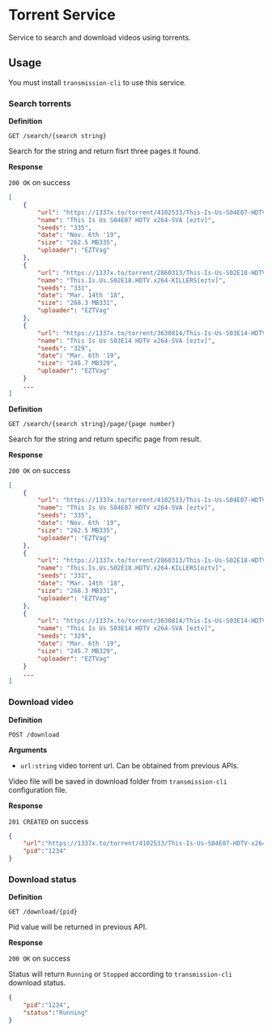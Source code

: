 # Torrent Service

Service to search and download videos using torrents.

## Usage

You must install `transmission-cli` to use this service.

### Search torrents

**Definition**

`GET /search/{search string}`

Search for the string and return fisrt three pages it found.

**Response**

`200 OK` on success

```json
[
    {
        "url": "https://1337x.to/torrent/4102533/This-Is-Us-S04E07-HDTV-x264-SVA-eztv/",
        "name": "This Is Us S04E07 HDTV x264-SVA [eztv]",
        "seeds": "335",
        "date": "Nov. 6th '19",
        "size": "262.5 MB335",
        "uploader": "EZTVag"
    },
    {
        "url": "https://1337x.to/torrent/2860313/This-Is-Us-S02E18-HDTV-x264-KILLERS-eztv/",
        "name": "This.Is.Us.S02E18.HDTV.x264-KILLERS[eztv]",
        "seeds": "331",
        "date": "Mar. 14th '18",
        "size": "268.3 MB331",
        "uploader": "EZTVag"
    },
    {
        "url": "https://1337x.to/torrent/3630814/This-Is-Us-S03E14-HDTV-x264-SVA-eztv/",
        "name": "This Is Us S03E14 HDTV x264-SVA [eztv]",
        "seeds": "329",
        "date": "Mar. 6th '19",
        "size": "245.7 MB329",
        "uploader": "EZTVag"
    }
    ...
]
  ```

  **Definition**

  `GET /search/{search string}/page/{page number}`

  Search for the string and return specific page from result.

**Response**

`200 OK` on success

```json
[
    {
        "url": "https://1337x.to/torrent/4102533/This-Is-Us-S04E07-HDTV-x264-SVA-eztv/",
        "name": "This Is Us S04E07 HDTV x264-SVA [eztv]",
        "seeds": "335",
        "date": "Nov. 6th '19",
        "size": "262.5 MB335",
        "uploader": "EZTVag"
    },
    {
        "url": "https://1337x.to/torrent/2860313/This-Is-Us-S02E18-HDTV-x264-KILLERS-eztv/",
        "name": "This.Is.Us.S02E18.HDTV.x264-KILLERS[eztv]",
        "seeds": "331",
        "date": "Mar. 14th '18",
        "size": "268.3 MB331",
        "uploader": "EZTVag"
    },
    {
        "url": "https://1337x.to/torrent/3630814/This-Is-Us-S03E14-HDTV-x264-SVA-eztv/",
        "name": "This Is Us S03E14 HDTV x264-SVA [eztv]",
        "seeds": "329",
        "date": "Mar. 6th '19",
        "size": "245.7 MB329",
        "uploader": "EZTVag"
    }
    ...
]
```

### Download video

**Definition**

`POST /download`

**Arguments**

* `url:string` video torrent url. Can be obtained from previous APIs.

Video file will be saved in download folder from `transmission-cli` configuration file.

**Response**

`201 CREATED` on success

```json
{
    "url":"https://1337x.to/torrent/4102533/This-Is-Us-S04E07-HDTV-x264-SVA-eztv/",
    "pid":"1234"
}
```

### Download status

**Definition**

`GET /download/{pid}`

Pid value will be returned in previous API.

**Response**

`200 OK` on success

Status will return `Running` or `Stopped` according to `transmission-cli` download status.

```json
{
    "pid":"1234",
    "status":"Running"
}
```